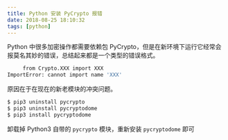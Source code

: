 ```yaml
---
title: Python 安装 PyCrypto 报错
date: 2018-08-25 18:10:32
tags: [python]
---
```


Python 中很多加密操作都需要依赖包 PyCrypto，但是在新环境下运行它经常会报莫名其妙的错误，总结起来都是一个类型的错误格式。

<!-- more --><!-- toc -->

```bash
     from Crypto.XXX import XXX
ImportError: cannot import name 'XXX'
```

原因在于在现在的新老模块的冲突问题。

```bash
$ pip3 uninstall pycrypto
$ pip3 uninstall pycryptodome
$ pip3 install pycryptodome
```

卸载掉 Python3 自带的 `pycrypto` 模块，重新安装 `pycryptodome` 即可
